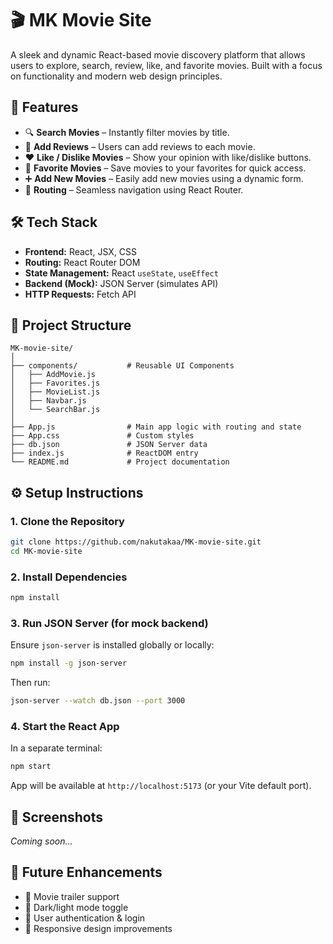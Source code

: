 # 🎬 MK Movie Site

A sleek and dynamic React-based movie discovery platform that allows users to explore, search, review, like, and favorite movies. Built with a focus on functionality and modern web design principles.

## 🚀 Features

- 🔍 **Search Movies** – Instantly filter movies by title.
- 💬 **Add Reviews** – Users can add reviews to each movie.
- ❤️ **Like / Dislike Movies** – Show your opinion with like/dislike buttons.
- 🌟 **Favorite Movies** – Save movies to your favorites for quick access.
- ➕ **Add New Movies** – Easily add new movies using a dynamic form.
- 🧭 **Routing** – Seamless navigation using React Router.

## 🛠️ Tech Stack

- **Frontend:** React, JSX, CSS
- **Routing:** React Router DOM
- **State Management:** React `useState`, `useEffect`
- **Backend (Mock):** JSON Server (simulates API)
- **HTTP Requests:** Fetch API

## 📂 Project Structure

```
MK-movie-site/
│
├── components/           # Reusable UI Components
│   ├── AddMovie.js
│   ├── Favorites.js
│   ├── MovieList.js
│   ├── Navbar.js
│   └── SearchBar.js
│
├── App.js                # Main app logic with routing and state
├── App.css               # Custom styles
├── db.json               # JSON Server data
├── index.js              # ReactDOM entry
└── README.md             # Project documentation
```

## ⚙️ Setup Instructions

### 1. Clone the Repository

```bash
git clone https://github.com/nakutakaa/MK-movie-site.git
cd MK-movie-site
```

### 2. Install Dependencies

```bash
npm install
```

### 3. Run JSON Server (for mock backend)

Ensure `json-server` is installed globally or locally:

```bash
npm install -g json-server
```

Then run:

```bash
json-server --watch db.json --port 3000
```

### 4. Start the React App

In a separate terminal:

```bash
npm start
```

App will be available at `http://localhost:5173` (or your Vite default port).

## 📸 Screenshots

*Coming soon...*

## 🧠 Future Enhancements

- 🎥 Movie trailer support
- 🎨 Dark/light mode toggle
- 👤 User authentication & login
- 📱 Responsive design improvements




